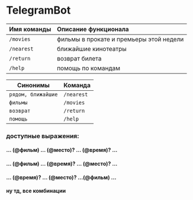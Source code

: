 # TelegramBot


| Имя команды            | Описание функционала                                |
|------------------------|:----------------------------------------------------|
| ``/movies``            | фильмы в прокате и премьеры этой недели             |
| ``/nearest``           | ближайшие кинотеатры                                |
| ``/return``            | возврат билета                                      |
| ``/help``              | помощь по командам                                  |


| Синонимы               | Команда                  |
|------------------------|:-------------------------|
| ``рядом, ближайшие``   | ``/nearest``             |
| ``фильмы``             | ``/movies``              |
| ``возврат``            | ``/return``              |
| ``помощь``             | ``/help``                |



### доступные выражения: 

#### ... (@фильм) ... (@место)? ... (@время)? ...
#### ... (@фильм) ... (@время)? ... (@место)? ...
#### ... (@время)? ... (@место)? ...(@фильм)  ...
#### ну тд, все комбинации
